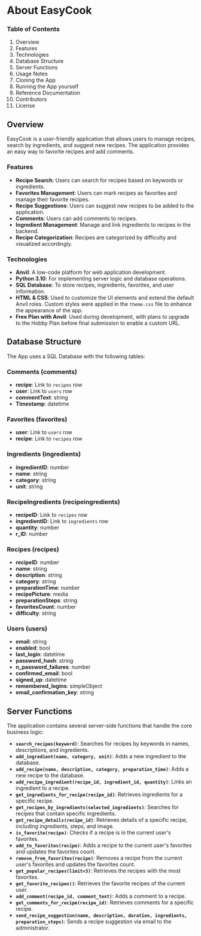# About EasyCook

<!--EasyCook is a recipe management application developed as part of the "Project I" module in the Bachelor of Science in Business Informatics at the Technical University of Central Hesse. The app was built using the Anvil low-code platform to gain hands-on experience with modern development tools.-->

### Table of Contents
1. Overview
2. Features
3. Technologies
4. Database Structure
5. Server Functions
6. Usage Notes
7. Cloning the App
8. Running the App yourself
9. Reference Documentation
10. Contributors
11. License

## Overview
EasyCook is a user-friendly application that allows users to manage recipes, search by ingredients, and suggest new recipes. The application provides an easy way to favorite recipes and add comments.

### Features
- **Recipe Search**: Users can search for recipes based on keywords or ingredients.
- **Favorites Management**: Users can mark recipes as favorites and manage their favorite recipes.
- **Recipe Suggestions**: Users can suggest new recipes to be added to the application.
- **Comments**: Users can add comments to recipes.
- **Ingredient Management**: Manage and link ingredients to recipes in the backend.
- **Recipe Categorization**: Recipes are categorized by difficulty and visualized accordingly.

### Technologies
- **Anvil**: A low-code platform for web application development.
- **Python 3.10**: For implementing server logic and database operations.
- **SQL Database**: To store recipes, ingredients, favorites, and user information.
- **HTML & CSS**: Used to customize the UI elements and extend the default Anvil roles. Custom styles were applied in the `theme.css` file to enhance the appearance of the app.
- **Free Plan with Anvil**: Used during development, with plans to upgrade to the Hobby Plan before final submission to enable a custom URL.

## Database Structure

The App uses a SQL Database with the following tables:

### Comments (comments)
- **recipe**: Link to `recipes` row
- **user**: Link to `users` row
- **commentText**: string
- **Timestamp**: datetime

### Favorites (favorites)
- **user**: Link to `users` row
- **recipe**: Link to `recipes` row

### Ingredients (ingredients)
- **ingredientID**: number
- **name**: string
- **category**: string
- **unit**: string

### RecipeIngredients (recipeingredients)
- **recipeID**: Link to `recipes` row
- **ingredientID**: Link to `ingredients` row
- **quantity**: number
- **r_ID**: number

### Recipes (recipes)
- **recipeID**: number
- **name**: string
- **description**: string
- **category**: string
- **preparationTime**: number
- **recipePicture**: media
- **preparationSteps**: string
- **favoritesCount**: number
- **difficulty**: string

### Users (users)
- **email**: string
- **enabled**: bool
- **last_login**: datetime
- **password_hash**: string
- **n_password_failures**: number
- **confirmed_email**: bool
- **signed_up**: datetime
- **remembered_logins**: simpleObject
- **email_confirmation_key**: string

## Server Functions

The application contains several server-side functions that handle the core business logic:

- **`search_recipes(keyword)`**: Searches for recipes by keywords in names, descriptions, and ingredients.
- **`add_ingredient(name, category, unit)`**: Adds a new ingredient to the database.
- **`add_recipe(name, description, category, preparation_time)`**: Adds a new recipe to the database.
- **`add_recipe_ingredient(recipe_id, ingredient_id, quantity)`**: Links an ingredient to a recipe.
- **`get_ingredients_for_recipe(recipe_id)`**: Retrieves ingredients for a specific recipe.
- **`get_recipes_by_ingredients(selected_ingredients)`**: Searches for recipes that contain specific ingredients.
- **`get_recipe_details(recipe_id)`**: Retrieves details of a specific recipe, including ingredients, steps, and image.
- **`is_favorite(recipe)`**: Checks if a recipe is in the current user's favorites.
- **`add_to_favorites(recipe)`**: Adds a recipe to the current user's favorites and updates the favorites count.
- **`remove_from_favorites(recipe)`**: Removes a recipe from the current user's favorites and updates the favorites count.
- **`get_popular_recipes(limit=3)`**: Retrieves the recipes with the most favorites.
- **`get_favorite_recipes()`**: Retrieves the favorite recipes of the current user.
- **`add_comment(recipe_id, comment_text)`**: Adds a comment to a recipe.
- **`get_comments_for_recipe(recipe_id)`**: Retrieves comments for a specific recipe.
- **`send_recipe_suggestion(name, description, duration, ingredients, preparation_steps)`**: Sends a recipe suggestion via email to the administrator.
